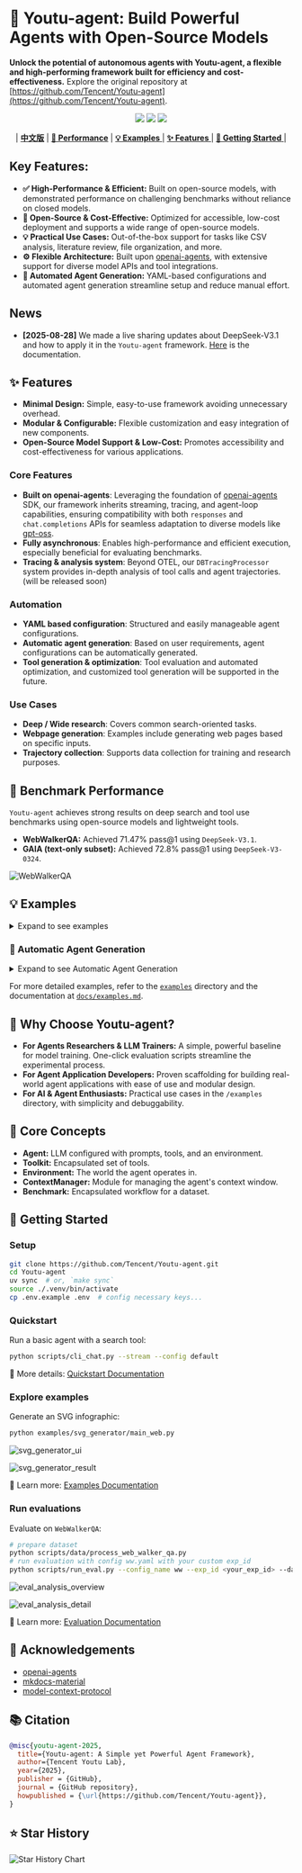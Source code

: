 # 🤖 Youtu-agent: Build Powerful Agents with Open-Source Models

**Unlock the potential of autonomous agents with Youtu-agent, a flexible and high-performing framework built for efficiency and cost-effectiveness.** Explore the original repository at [https://github.com/Tencent/Youtu-agent](https://github.com/Tencent/Youtu-agent).

<div align="center">
<a href="https://tencent.github.io/Youtu-agent/"><img src=https://img.shields.io/badge/📖-Documentation-blue.svg></a>
<a href=https://github.com/Tencent/Youtu-agent><img src=https://img.shields.io/badge/GitHub-Tencent-blue.svg></a>
<a href=https://deepwiki.com/Tencent/Youtu-agent><img src=https://img.shields.io/badge/DeepWiki-Tencent-blue.svg></a>
</div>

<p align="center">
| <a href="README_ZH.md"><b>中文版</b></a>
| <a href="#benchmark-performance"><b>🌟 Performance</b></a> 
| <a href="#examples"><b>💡 Examples</b> </a> 
| <a href="#features"><b>✨ Features</b> </a> 
| <a href="#getting-started"><b>🚀 Getting Started</b> </a> 
| 
</p>

## Key Features:

*   **✅ High-Performance & Efficient:** Built on open-source models, with demonstrated performance on challenging benchmarks without reliance on closed models.
*   **🚀 Open-Source & Cost-Effective:** Optimized for accessible, low-cost deployment and supports a wide range of open-source models.
*   **💡 Practical Use Cases:** Out-of-the-box support for tasks like CSV analysis, literature review, file organization, and more.
*   **⚙️ Flexible Architecture:**  Built upon [openai-agents](https://github.com/openai/openai-agents-python), with extensive support for diverse model APIs and tool integrations.
*   **🤖 Automated Agent Generation:** YAML-based configurations and automated agent generation streamline setup and reduce manual effort.

## News

*   **[2025-08-28]** We made a live sharing updates about DeepSeek-V3.1 and how to apply it in the `Youtu-agent` framework. [Here](https://doc.weixin.qq.com/doc/w3_AcMATAZtAPICNvcLaY5FvTOuo7MwF) is the documentation.

## ✨ Features

*   **Minimal Design:** Simple, easy-to-use framework avoiding unnecessary overhead.
*   **Modular & Configurable:** Flexible customization and easy integration of new components.
*   **Open-Source Model Support & Low-Cost:** Promotes accessibility and cost-effectiveness for various applications.

### Core Features
- **Built on openai-agents**: Leveraging the foundation of [openai-agents](https://github.com/openai/openai-agents-python) SDK, our framework inherits streaming, tracing, and agent-loop capabilities, ensuring compatibility with both `responses` and `chat.completions` APIs for seamless adaptation to diverse models like [gpt-oss](https://github.com/openai/gpt-oss).
- **Fully asynchronous**: Enables high-performance and efficient execution, especially beneficial for evaluating benchmarks.
- **Tracing & analysis system**: Beyond OTEL, our `DBTracingProcessor` system provides in-depth analysis of tool calls and agent trajectories. (will be released soon)

### Automation
- **YAML based configuration**: Structured and easily manageable agent configurations.
- **Automatic agent generation**: Based on user requirements, agent configurations can be automatically generated.
- **Tool generation & optimization**: Tool evaluation and automated optimization, and customized tool generation will be supported in the future.

### Use Cases
- **Deep / Wide research**: Covers common search-oriented tasks.
- **Webpage generation**: Examples include generating web pages based on specific inputs.
- **Trajectory collection**: Supports data collection for training and research purposes.

## 🌟 Benchmark Performance

`Youtu-agent` achieves strong results on deep search and tool use benchmarks using open-source models and lightweight tools.

*   **WebWalkerQA:** Achieved 71.47% pass@1 using `DeepSeek-V3.1`.
*   **GAIA (text-only subset):** Achieved 72.8% pass@1 using `DeepSeek-V3-0324`.

![WebWalkerQA](docs/assets/images/benchmark_webwalkerqa.png)

## 💡 Examples

<details>
<summary>Expand to see examples</summary>
<br>
<table>
  <tr>
    <td style="border: 1px solid black; padding: 10px; width: 50%; vertical-align: top;">
      <strong>Data Analysis</strong><br>Analyzes a CSV file and generates an HTML report.
    </td>
    <td style="border: 1px solid black; padding: 10px; width: 50%; vertical-align: top;">
      <strong>File Management</strong><br>Renames and categorizes local files for the user.
    </td>
  </tr>
  <tr>
    <td style="border: 1px solid black; padding: 10px; width: 50%; vertical-align: top;">
      <video src="https://github.com/user-attachments/assets/b6aba820-368e-427f-ba71-85543a751775" 
             poster="https://img.youtube.com/vi/SCR4Ru8_h5Q/sddefault.jpg" 
             controls muted preload="metadata" 
             width="100%" height="300"
             style="object-fit: cover; border-radius: 8px;"></video>
    </td>
    <td style="border: 1px solid black; padding: 10px; width: 50%; vertical-align: top;">
      <video src="https://github.com/user-attachments/assets/dbb9cfc6-3963-4264-ba93-9ba21c5a579e" 
             poster="https://img.youtube.com/vi/GdA4AapE2L4/sddefault.jpg" 
             controls muted preload="metadata" 
             width="100%" height="300"
             style="object-fit: cover; border-radius: 8px;"></video>
    </td>
  </tr>
  <tr >
    <td style="border: 1px solid black; padding: 10px; width: 50%; vertical-align: top;">
      <strong>Wide Research</strong><br>Gathers extensive information to generate a comprehensive report, replicating the functionality of Manus.
    </td>
    <td style="border: 1px solid black; padding: 10px; width: 50%; vertical-align: top;">
      <strong>Paper Analysis</strong><br>Parses a given paper, performs analysis, and compiles related literature to produce a final result.
    </td>
  </tr>
  <tr>
    <td style="border: 1px solid black; padding: 10px; width: 50%; vertical-align: top;">
      <video src="https://github.com/user-attachments/assets/6fc75814-e565-4f94-9ab5-33e3e7788e92" 
             poster="https://img.youtube.com/vi/v3QQg0WAnPs/sddefault.jpg" 
             controls muted preload="metadata" 
             width="100%" height=300"
             style="object-fit: cover; border-radius: 8px;"></video>
    </td>
    <td style="border: 1px solid black; padding: 10px; width: 50%; vertical-align: top;">
      <video src="https://github.com/user-attachments/assets/09b24f94-30f0-4e88-9aaf-9f3bbf82e99d" 
             poster="https://img.youtube.com/vi/vBddCjjRk00/sddefault.jpg" 
             controls muted preload="metadata" 
             width="100%" height="300"
             style="object-fit: cover; border-radius: 8px;"></video>
    </td>
  </tr>
</table>
</details>

### 🤖 Automatic Agent Generation

<details>
<summary>Expand to see Automatic Agent Generation</summary>
<br>
A standout feature of `Youtu-agent` is its ability to **automatically generate agent configurations**. In other frameworks, defining a task-specific agent often requires writing code or carefully crafting prompts. In contrast, `Youtu-agent` uses simple YAML-based configs, which enables streamlined automation: a built-in "meta-agent" chats with you to capture requirements, then generates and saves the config automatically.

```bash
# Interactively clarify your requirements and auto-generate a config
python scripts/gen_simple_agent.py

# Run the generated config
python scripts/cli_chat.py --stream --config generated/xxx
```

<table>
  <tr>
    <td style="border: 1px solid black; padding: 10px; width: 50%; vertical-align: top;">
      <strong>Automatic Agent Generation</strong><br>Interactively clarify your requirements, automatically generate the agent configuration, and run it right away.
    </td>
  </tr>
  <tr>
    <td style="border: 1px solid black; padding:10px; vertical-align:top; width: 400px;">
      <video src="https://github.com/user-attachments/assets/0c2ee833-507e-4141-8de4-148ff3d9f9ef" 
             poster="https://img.youtube.com/vi/JVpHDJtKBo8/maxresdefault.jpg" 
             controls muted preload="metadata" 
             width="100%" height="auto" 
             style="object-fit: cover; border-radius: 8px;"></video>
    </td>
  </tr>
</table>

</details>

For more detailed examples, refer to the [`examples`](./examples) directory and the documentation at [`docs/examples.md`](./docs/examples.md).

## 🤔 Why Choose Youtu-agent?

*   **For Agents Researchers & LLM Trainers:** A simple, powerful baseline for model training. One-click evaluation scripts streamline the experimental process.
*   **For Agent Application Developers:**  Proven scaffolding for building real-world agent applications with ease of use and modular design.
*   **For AI & Agent Enthusiasts:** Practical use cases in the `/examples` directory, with simplicity and debuggability.

## 🧩 Core Concepts

*   **Agent:** LLM configured with prompts, tools, and an environment.
*   **Toolkit:** Encapsulated set of tools.
*   **Environment:** The world the agent operates in.
*   **ContextManager:** Module for managing the agent's context window.
*   **Benchmark:** Encapsulated workflow for a dataset.

## 🚀 Getting Started

### Setup

```bash
git clone https://github.com/Tencent/Youtu-agent.git
cd Youtu-agent
uv sync  # or, `make sync`
source ./.venv/bin/activate
cp .env.example .env  # config necessary keys...
```

### Quickstart

Run a basic agent with a search tool:

```bash
python scripts/cli_chat.py --stream --config default
```

📖 More details: [Quickstart Documentation](https://tencent.github.io/Youtu-agent/quickstart)

### Explore examples

Generate an SVG infographic:

```bash
python examples/svg_generator/main_web.py
```

![svg_generator_ui](https://github.com/user-attachments/assets/337d327f-91ee-434e-bbcf-297dd4b26c28)

![svg_generator_result](https://github.com/user-attachments/assets/41aa7348-5f02-4daa-b5b2-225e35d21067)

📖 Learn more: [Examples Documentation](https://tencent.github.io/Youtu-agent/examples)

### Run evaluations

Evaluate on `WebWalkerQA`:

```bash
# prepare dataset
python scripts/data/process_web_walker_qa.py
# run evaluation with config ww.yaml with your custom exp_id
python scripts/run_eval.py --config_name ww --exp_id <your_exp_id> --dataset WebWalkerQA --concurrency 5
```

![eval_analysis_overview](https://github.com/user-attachments/assets/4a285b9e-d096-437e-9b8e-e5bf6b1924b6)

![eval_analysis_detail](https://github.com/user-attachments/assets/4ede525a-5e16-4d88-9ebb-01a7dca3aaec)

📖 Learn more: [Evaluation Documentation](https://tencent.github.io/Youtu-agent/eval)

## 🙏 Acknowledgements

*   [openai-agents](https://github.com/openai/openai-agents-python)
*   [mkdocs-material](https://github.com/squidfunk/mkdocs-material)
*   [model-context-protocol](https://github.com/modelcontextprotocol/python-sdk)

## 📚 Citation

```bibtex
@misc{youtu-agent-2025,
  title={Youtu-agent: A Simple yet Powerful Agent Framework},
  author={Tencent Youtu Lab},
  year={2025},
  publisher = {GitHub},
  journal = {GitHub repository},
  howpublished = {\url{https://github.com/Tencent/Youtu-agent}},
}
```

## ⭐ Star History

![Star History Chart](https://api.star-history.com/svg?repos=Tencent/Youtu-agent&type=Date)